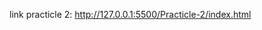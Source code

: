 link practicle 2: [http://127.0.0.1:5500/Practicle-2/index.html
](https://anhtunguyen05.github.io/HTML-CSS-Training/)
